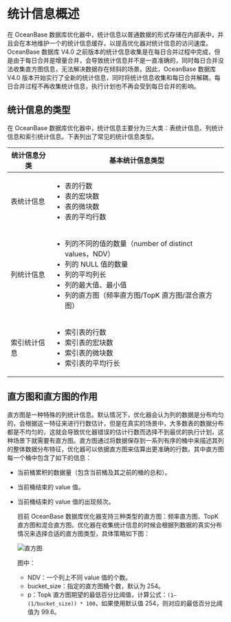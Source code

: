 # 统计信息概述

在 OceanBase 数据库优化器中，统计信息以普通数据的形式存储在内部表中，并且会在本地维护一个的统计信息缓存，以提高优化器对统计信息的访问速度。OceanBase 数据库 V4.0 之前版本的统计信息收集是在每日合并过程中完成，但是由于每日合并是增量合并，会导致统计信息并不是一直准确的，同时每日合并没法收集直方图信息，无法解决数据存在倾斜的场景。因此，OceanBase 数据库 V4.0 版本开始实行了全新的统计信息，同时将统计信息收集和每日合并解耦，每日合并过程不再收集统计信息，执行计划也不再会受到每日合并的影响。

## 统计信息的类型

在 OceanBase 数据库优化器中，统计信息主要分为三大类：表统计信息、列统计信息和索引统计信息。下表列出了常见的统计信息类型。

|统计信息分类	|基本统计信息类型|
|---|---|
|表统计信息|<ul><li>表的行数</li><li>表的宏块数</li><li>表的微块数</li><li>表的平均行数</li></ul> |
|列统计信息|<ul><li>列的不同的值的数量（number of distinct values，NDV）</li><li>列的 NULL 值的数量</li><li>列的平均列长</li><li>列的最大值、最小值</li><li>列的直方图（频率直方图/TopK 直方图/混合直方图）</li></ul> | 
|索引统计信息|<ul><li>索引表的行数</li><li>索引表的宏块数</li><li>索引表的微块数</li><li>索引表的平均行长</li></ul> | 

## 直方图和直方图的作用

直方图是一种特殊的列统计信息。默认情况下，优化器会认为列的数据是分布均匀的，会根据这一特征来进行行数估计，但是在真实的场景中，大多数表的数据分布都是不均匀的，这就会导致优化器错误的估计行数而选择不到最优的执行计划，这种场景下就需要有直方图。直方图通过将数据保存到一系列有序的桶中来描述其列的整体数据分布特征，优化器可以依据直方图来估算出更准确的行数。其中直方图每一个桶中包含了如下的信息：

* 当前桶累积的数据量（包含当前桶及其之前的桶的总和）。
* 当前桶结束的 value 值。
* 当前桶结束的 value 值的出现频次。

    目前 OceanBase 数据库优化器支持三种类型的直方图：频率直方图、TopK 直方图和混合直方图。优化器在收集统计信息的时候会根据列数据的真实分布情况来选择合适的直方图类型，具体策略如下图：

    ![直方图](https://obbusiness-private.oss-cn-shanghai.aliyuncs.com/doc/img/observer-enterprise/V4.2.1/manage/histogram.png)

    图中：
    
    * NDV：一个列上不同 value 值的个数。
    * bucket_size：指定的直方图桶个数，默认为 254。
    * p：Topk 直方图期望的最低百分比阈值，计算公式：`(1–(1/bucket_size)) * 100`，如果使用默认值 254，则对应的最低百分比阈值为 99.6。